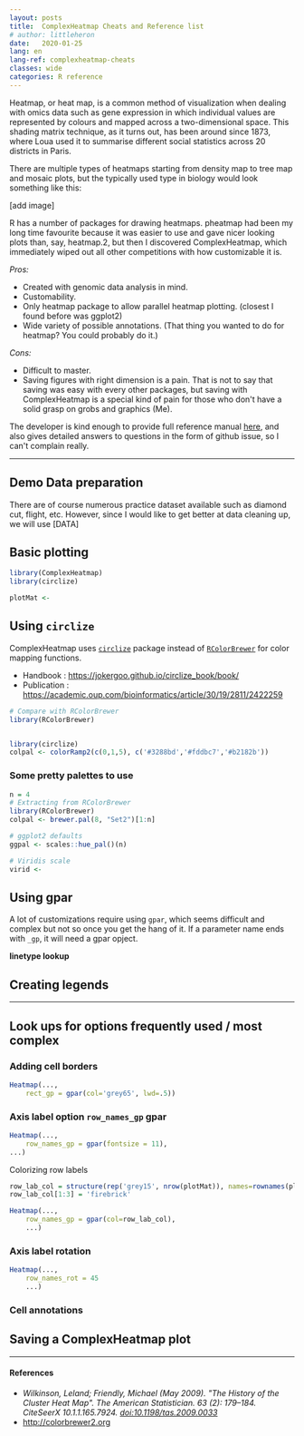```yaml
---
layout: posts
title:  ComplexHeatmap Cheats and Reference list
# author: littleheron
date:   2020-01-25
lang: en
lang-ref: complexheatmap-cheats
classes: wide
categories: R reference
---
```


Heatmap, or heat map, is a common method of visualization when dealing with omics data such as gene expression in which individual values are represented by colours and mapped across a two-dimensional space. This shading matrix technique, as it turns out, has been around since 1873, where Loua used it to summarise different social statistics across 20 districts in Paris.

There are multiple types of heatmaps starting from density map to tree map and mosaic plots, but the typically used type in biology would look something like this:

[add image]

R has a number of packages for drawing heatmaps. pheatmap had been my long time favourite because it was easier to use and gave nicer looking plots than, say, heatmap.2, but then I discovered ComplexHeatmap, which immediately wiped out all other competitions with how customizable it is.

*Pros:*

* Created with genomic data analysis in mind.
* Customability.
* Only heatmap package to allow parallel heatmap plotting. (closest I found before was ggplot2)
* Wide variety of possible annotations. (That thing you wanted to do for heatmap? You could probably do it.)

*Cons:*

* Difficult to master.
* Saving figures with right dimension is a pain. That is not to say that saving was easy with every other packages, but saving with ComplexHeatmap is a special kind of pain for those who don't have a solid grasp on grobs and graphics (Me). 

The developer is kind enough to provide full reference manual [here](https://jokergoo.github.io/ComplexHeatmap-reference/book/index.html), and also gives detailed answers to questions in the form of github issue, so I can't complain really.

---

## Demo Data preparation

There are of course numerous practice dataset available such as diamond cut, flight, etc. However, since I would like to get better at data cleaning up, we will use [DATA] 


## Basic plotting

```r
library(ComplexHeatmap)
library(circlize)

plotMat <- 

```

## Using `circlize`

ComplexHeatmap uses [`circlize`](https://cran.r-project.org/web/packages/circlize/circlize.pdf) package instead of [`RColorBrewer`](https://www.rdocumentation.org/packages/RColorBrewer/versions/1.1-2/topics/RColorBrewer) for color mapping functions.

* Handbook : https://jokergoo.github.io/circlize_book/book/
* Publication : https://academic.oup.com/bioinformatics/article/30/19/2811/2422259


```r
# Compare with RColorBrewer
library(RColorBrewer)


library(circlize)
colpal <- colorRamp2(c(0,1,5), c('#3288bd','#fddbc7','#b2182b'))

```

### Some pretty palettes to use

```r
n = 4
# Extracting from RColorBrewer
library(RColorBrewer)
colpal <- brewer.pal(8, "Set2")[1:n]

# ggplot2 defaults
ggpal <- scales::hue_pal()(n)

# Viridis scale
virid <-
```

## Using gpar

A lot of customizations require using `gpar`, which seems difficult and complex but not so once you get the hang of it. If a parameter name ends with `_gp`, it will need a gpar opject.


**linetype lookup**


## Creating legends


---

## Look ups for options frequently used / most complex

### Adding cell borders

```r
Heatmap(...,
	rect_gp = gpar(col='grey65', lwd=.5))
```

### Axis label option `row_names_gp` gpar

```r
Heatmap(..., 
	row_names_gp = gpar(fontsize = 11),
...)
```

Colorizing row labels

```r
row_lab_col = structure(rep('grey15', nrow(plotMat)), names=rownames(plotMat))
row_lab_col[1:3] = 'firebrick'

Heatmap(...,
	row_names_gp = gpar(col=row_lab_col),
	...)

```

### Axis label rotation

```r
Heatmap(...,
	row_names_rot = 45
	...)
```

### Cell annotations



## Saving a ComplexHeatmap plot



---

#### References

- *Wilkinson, Leland; Friendly, Michael (May 2009). "The History of the Cluster Heat Map". The American Statistician. 63 (2): 179–184. CiteSeerX 10.1.1.165.7924. [doi:10.1198/tas.2009.0033](https://www.tandfonline.com/doi/abs/10.1198/tas.2009.0033)*
- http://colorbrewer2.org


